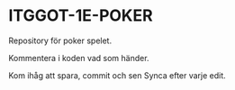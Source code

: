# ITGGOT-1E-POKER

Repository för poker spelet.

Kommentera i koden vad som händer.

Kom ihåg att spara, commit och sen Synca efter varje edit.